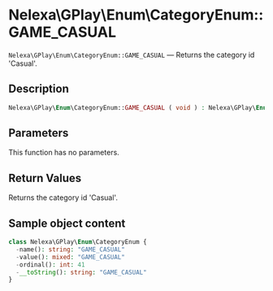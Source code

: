 # Nelexa\GPlay\Enum\CategoryEnum::GAME_CASUAL
`Nelexa\GPlay\Enum\CategoryEnum::GAME_CASUAL` — Returns the category id 'Casual'.

## Description
```php
Nelexa\GPlay\Enum\CategoryEnum::GAME_CASUAL ( void ) : Nelexa\GPlay\Enum\CategoryEnum
```

## Parameters
This function has no parameters.

## Return Values
Returns the category id 'Casual'.

## Sample object content
```php
class Nelexa\GPlay\Enum\CategoryEnum {
  -name(): string: "GAME_CASUAL"
  -value(): mixed: "GAME_CASUAL"
  -ordinal(): int: 41
  -__toString(): string: "GAME_CASUAL"
}
```
